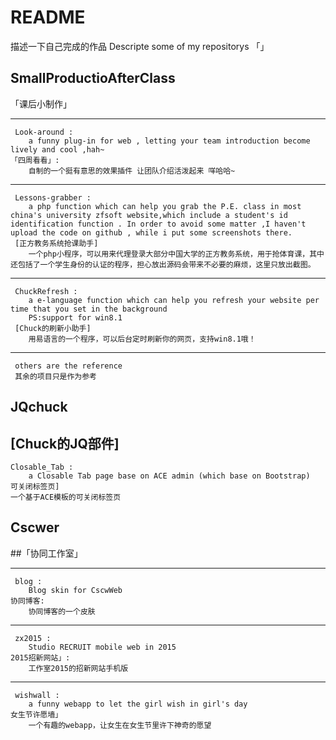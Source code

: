 # README
描述一下自己完成的作品
Descripte some of my repositorys
「」

## SmallProductioAfterClass
「课后小制作」

---
	 Look-around :
		a funny plug-in for web , letting your team introduction become lively and cool ,hah~
	「四周看看」:
		自制的一个挺有意思的效果插件 让团队介绍活泼起来 咩哈哈~

---
	 Lessons-grabber :
		a php function which can help you grab the P.E. class in most china's university zfsoft website,which include a student's id identification function . In order to avoid some matter ,I haven't upload the code on github , while i put some screenshots there. 	
 	 [正方教务系统抢课助手]
		一个php小程序，可以用来代理登录大部分中国大学的正方教务系统，用于抢体育课，其中还包括了一个学生身份的认证的程序，担心放出源码会带来不必要的麻烦，这里只放出截图。

---
	 ChuckRefresh :
		a e-language function which can help you refresh your website per time that you set in the background
		PS:support for win8.1 
	 [Chuck的刷新小助手]
		用易语言的一个程序，可以后台定时刷新你的网页，支持win8.1哦！

---
	 others are the	reference
	 其余的项目只是作为参考	
	

## JQchuck

## [Chuck的JQ部件]

	Closable_Tab :
		a Closable Tab page base on ACE admin (which base on Bootstrap)
	可关闭标签页]
	一个基于ACE模板的可关闭标签页

## Cscwer

##「协同工作室」

---
	 blog :
		Blog skin for CscwWeb
	协同博客:
		协同博客的一个皮肤

---
	 zx2015 :
		Studio RECRUIT mobile web in 2015
	2015招新网站」:
		工作室2015的招新网站手机版

---
	 wishwall :
		a funny webapp to let the girl wish in girl's day
	女生节许愿墙」
		一个有趣的webapp，让女生在女生节里许下神奇的愿望


